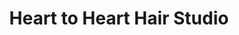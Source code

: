 ---
title: "Heart to Heart Hair Studio"
url: /aberdeen/heart-to-heart-hair-studio/
shop: Friseur
---